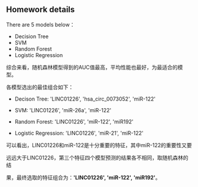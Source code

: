 ## Homework details

There are 5 models below：

- Decision Tree
- SVM
- Random Forest
- Logistic Regression



综合来看，随机森林模型得到的AUC值最高，平均性能也最好，为最适合的模型。

各模型选出的最佳组合如下：



- Decison Tree: 'LINC01226', 'hsa_circ_0073052', 'miR-122'

- SVM: 'LINC01226', 'miR-26a', 'miR-122'

- Random Forest: 'LINC01226',  'miR-122', 'miR192'

- Logistic Regression: 'LINC01226', 'miR-21', 'miR-122'



可以看出，LINC01226和miR-122是十分重要的特征，其中miR-122的重要性又要

远远大于LINC01226，第三个特征四个模型预测的结果各不相同，取随机森林的结

果，最终选取的特征组合为：**'LINC01226',  'miR-122', 'miR192'**。
